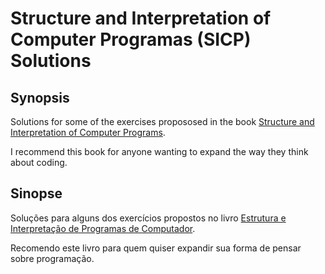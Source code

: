 # Structure and Interpretation of Computer Programas (SICP) Solutions

## Synopsis

Solutions for some of the exercises propososed in the book [Structure and Interpretation of Computer Programs](https://mitpress.mit.edu/sicp/).

I recommend this book for anyone wanting to expand the way they think about coding.

## Sinopse

Soluções para alguns dos exercícios propostos no livro [Estrutura e Interpretação de Programas de Computador](https://mitpress.mit.edu/sicp/).

Recomendo este livro para quem quiser expandir sua forma de pensar sobre programação.
